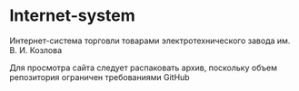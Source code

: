 # Internet-system
Интернет-система торговли товарами электротехнического завода им. В. И. Козлова

Для просмотра сайта следует распаковать архив, поскольку объем репозитория ограничен требованиями GitHub
